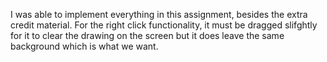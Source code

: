 I was able to implement everything in this assignment, besides the extra credit material.
For the right click functionality, it must be dragged slifghtly for it to clear the drawing on the screen but it does leave the same background which is what we want.